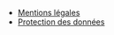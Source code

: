 - [Mentions légales](/mentions-legales)
- [Protection des données](https://www.ademe.fr/lademe/infos-pratiques/politique-protection-donnees-a-caractere-personnel)